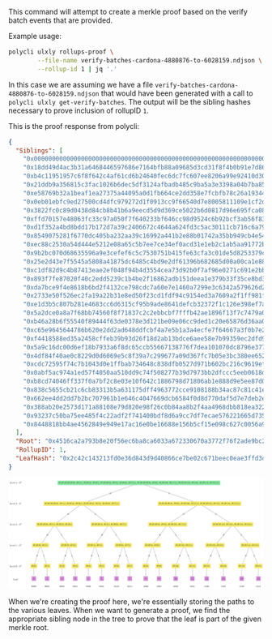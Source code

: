 This command will attempt to create a merkle proof based on the verify batch
events that are provided.

Example usage:

```bash
polycli ulxly rollups-proof \
        --file-name verify-batches-cardona-4880876-to-6028159.ndjson \
        --rollup-id 1 | jq '.'
```

In this case we are assuming we have a file
`verify-batches-cardona-4880876-to-6028159.ndjson` that would have been generated
with a call to `polycli ulxly get-verify-batches`. The output will be the
sibling hashes necessary to prove inclusion of rollupID `1`.

This is the proof response from polycli:

```json
{
  "Siblings": [
    "0x0000000000000000000000000000000000000000000000000000000000000000",
    "0x18dd49d4ac3b31a6468446597686e7164bfb88a09685d3cd31f8f4b0b91e7d86",
    "0xb4c11951957c6f8f642c4af61cd6b24640fec6dc7fc607ee8206a99e92410d30",
    "0x21ddb9a356815c3fac1026b6dec5df3124afbadb485c9ba5a3e3398a04b7ba85",
    "0xe58769b32a1beaf1ea27375a44095a0d1fb664ce2dd358e7fcbfb78c26a19344",
    "0x0eb01ebfc9ed27500cd4dfc979272d1f0913cc9f66540d7e8005811109e1cf2d",
    "0x3822fc0c89d0438d84cb8b41b6a9eecd5d9d369ce5022b6d0817d96e695fca08",
    "0xffd70157e48063fc33c97a050f7f640233bf646cc98d9524c6b92bcf3ab56f83",
    "0xd1f352a4bd8bdd17b172d7a39c2406672c4644a624fd3c5ac30111cb716c6a79",
    "0x8549075281f6770dc405ba232aa39c16992a441b2e88b01742a35bb949cb4e54",
    "0xec88c2530a54d444e5212e08a65c5b7ee7ce34ef0acd31e1eb2c1ab5aa91772b",
    "0x9b2bc070d68635596a9e3cefef6c5c7530751b415fe63cfa3c01de5d8253379c",
    "0x25e2d43e7f5545a5808a41875dc6485c4bd9e2df61396b682685d00a00ca1e88",
    "0xc1df82d9c4b87413eae2ef048f94b4d3554cea73d92b0f7af96e0271c691e2bb",
    "0x893f7fe87020f40c2edd5239c1b4be2f16862adb151deea1e379b33f35ce8bd3",
    "0xda7bce9f4e8618b6bd2f4132ce798cdc7a60e7e1460a7299e3c6342a579626d2",
    "0x2733e50f526ec2fa19a22b31e8ed50f23cd1fdf94c9154ed3a7609a2f1ff981f",
    "0xe1d3b5c807b281e4683cc6d6315cf95b9ade8641defcb32372f1c126e398ef7a",
    "0x5a2dce0a8a7f68bb74560f8f71837c2c2ebbcbf7fffb42ae1896f13f7c7479a0",
    "0xb46a28b6f55540f89444f63de0378e3d121be09e06cc9ded1c20e65876d36aa0",
    "0xc65e9645644786b620e2dd2ad648ddfcbf4a7e5b1a3a4ecfe7f64667a3f0b7e2",
    "0xf4418588ed35a2458cffeb39b93d26f18d2ab13bdce6aee58e7b99359ec2dfd9",
    "0x5a9c16dc00d6ef18b7933a6f8dc65ccb55667138776f7dea101070dc8796e377",
    "0x4df84f40ae0c8229d0d6069e5c8f39a7c299677a09d367fc7b05e3bc380ee652",
    "0xcdc72595f74c7b1043d0e1ffbab734648c838dfb0527d971b602bc216c9619ef",
    "0x0abf5ac974a1ed57f4050aa510dd9c74f508277b39d7973bb2dfccc5eeb0618d",
    "0xb8cd74046ff337f0a7bf2c8e03e10f642c1886798d71806ab1e888d9e5ee87d0",
    "0x838c5655cb21c6cb83313b5a631175dff4963772cce9108188b34ac87c81c41e",
    "0x662ee4dd2dd7b2bc707961b1e646c4047669dcb6584f0d8d770daf5d7e7deb2e",
    "0x388ab20e2573d171a88108e79d820e98f26c0b84aa8b2f4aa4968dbb818ea322",
    "0x93237c50ba75ee485f4c22adf2f741400bdf8d6a9cc7df7ecae576221665d735",
    "0x8448818bb4ae4562849e949e17ac16e0be16688e156b5cf15e098c627c0056a9"
  ],
  "Root": "0x4516ca2a793b8e20f56ec6ba8ca6033a672330670a3772f76f2ade9bc2125150",
  "RollupID": 1,
  "LeafHash": "0x2c42c143213fd0e36d843d9d40866ce7be02c671beec0eae3ffd3d2638acc87c"
}
```

![Sample Tree](./tree-diagram.png)

When we're creating the proof here, we're essentially storing the paths to the
various leaves. When we want to generate a proof, we find the appropriate sibling
node in the tree to prove that the leaf is part of the given merkle root.
